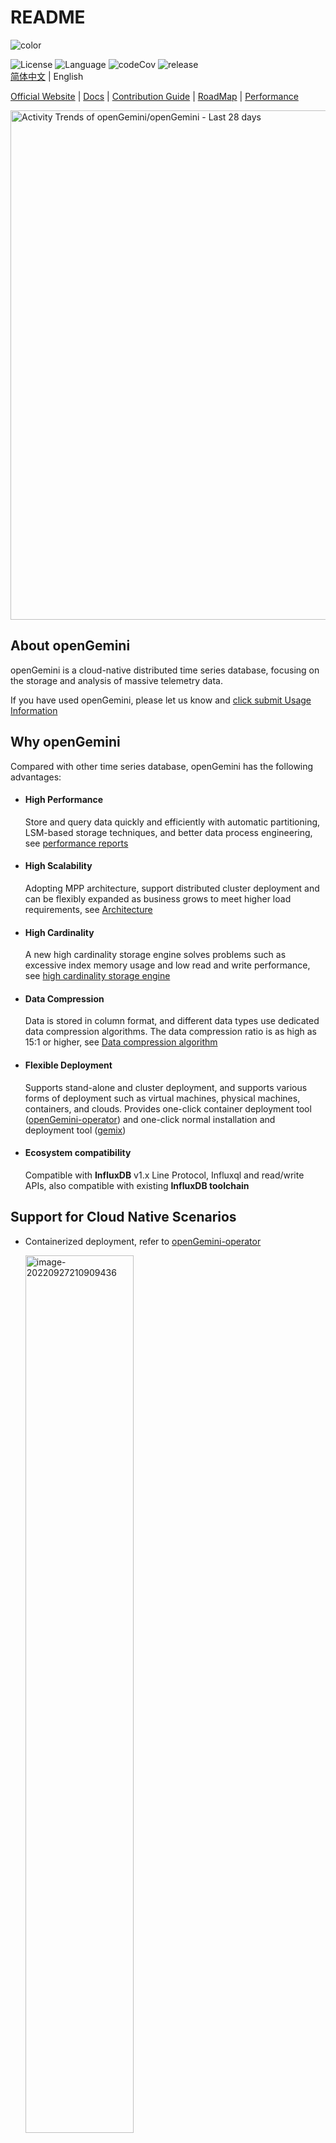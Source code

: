 # README

![color](./images/github_log_591x183.svg)

![License](https://img.shields.io/badge/license-Apache2.0-green) ![Language](https://img.shields.io/badge/Language-Go-blue.svg)  ![codeCov](https://img.shields.io/codecov/c/gh/openGemini/openGemini)  ![release](https://img.shields.io/github/v/release/openGemini/openGemini)                                                                                                
[简体中文](README_CN.md) | English

[Official Website](http://www.openGemini.org) | [Docs](https://docs.opengemini.org/guide) | [Contribution Guide](CONTRIBUTION.md) | [RoadMap](./ROADMAP.md) | [Performance](https://docs.opengemini.org/guide/introduction/performance.html)



  <picture>
    <source media="(prefers-color-scheme: dark)" srcset="https://next.ossinsight.io/widgets/official/compose-activity-trends/thumbnail.png?repo_id=507829396&image_size=auto&color_scheme=dark" width="815" height="auto">
    <img alt="Activity Trends of openGemini/openGemini - Last 28 days" src="https://next.ossinsight.io/widgets/official/compose-activity-trends/thumbnail.png?repo_id=507829396&image_size=auto&color_scheme=light" width="815" height="auto">
  </picture>


## About openGemini

openGemini is a cloud-native distributed time series database, focusing on the storage and analysis of massive telemetry data. 

If you have used openGemini, please let us know and [click submit Usage Information](https://github.com/openGemini/openGemini/issues/62)

## Why openGemini

Compared with other time series database, openGemini has the following advantages:

- #### High Performance

  Store and query data quickly and efficiently with automatic partitioning, LSM-based storage techniques,  and better data process engineering, see [performance reports](https://docs.opengemini.org/guide/introduction/performance.html)

- #### High Scalability

  Adopting MPP architecture, support distributed cluster deployment and can be flexibly expanded as business grows to meet higher load requirements, see [Architecture](https://docs.opengemini.org/guide/introduction/structure.html)

- #### High Cardinality

  A new high cardinality storage engine solves problems such as excessive index memory usage and low read and write performance, see [high cardinality storage engine](https://docs.opengemini.org/guide/features/high_series_cardinality.html)

- #### Data Compression

  Data is stored in column format, and different data types use dedicated data compression algorithms. The data compression ratio is as high as 15:1 or higher, see [Data compression algorithm](https://docs.opengemini.org/guide/kernel/data_compress.html)

- #### Flexible Deployment

  Supports stand-alone and cluster deployment, and supports various forms of deployment such as virtual machines, physical machines, containers, and clouds. Provides one-click container deployment tool ([openGemini-operator](https://github.com/openGemini/openGemini-operator)) and one-click normal installation and deployment tool ([gemix](https://github.com/openGemini/gemix))

- #### Ecosystem compatibility

  Compatible with **InfluxDB** v1.x Line Protocol, Influxql and read/write APIs, also compatible with existing **InfluxDB toolchain**

## Support for Cloud Native Scenarios

- Containerized deployment, refer to [openGemini-operator](https://github.com/openGemini/openGemini-operator)

  <img src="./images/containerized.png" alt="image-20220927210909436" style="width:60%;" />

- openTelemetry backend storage, simplified architecture

  <img src="./images/openTelemetry.png" alt="image-20220927210909436" style="width:60%;" />

- Prometheus backend storage，support remote read/write, and Support PromQL **[WIP]** 

  <img src="./images/prometheus.png" alt="image-20220927210909436" style="width:60%;" />

- KubeEdge integration with openGemini, better manage edge device data

  <img src="./images/kubeedge.png" alt="image-20220927210909436" style="width:60%;" />

## Application Scenes

<img src="./images/scenario.png" alt="image-20220927210909436" style="width:90%;" />

## Quick Start

For a more detailed introduction, please visit our official website [User Guide](https://docs.opengemini.org/guide/quick_start/get_started.html)

This section mainly contains the following:

- How to compile openGemini source code
- How to run openGemini

### Compiling environment information

[GO](https://golang.org/dl/) version v1.19+

[Python](https://www.python.org/downloads/) version v3.7+

#### How to set GO environment variables

Open ~/.profile configuration file and add the following configurations to the end of the file:

```
export GOPATH=/path/to/dir
export GOBIN=$GOPATH/bin
export GO111MODULE=on
export GONOSUMDB=*
export GOSUMDB=off
```

### Compiling

1. Clone source codes from Github

```
> cd $GOPATH
> mkdir -p {pkg,bin,src}
> cd src
> git clone https://github.com/openGemini/openGemini.git
```

2. Enter the home directory

```
> cd openGemini
```

3. Compiling

```
> export CGO_LDFLAGS="-Wl,-z,now -Wl,-z,relro -Wl,-z,noexecstack -fPIE -ftrapv"
> export CGO_CFLAGS="-fstack-protector-strong -D_FORTIFY_SOURCE=2 -O2"
> python build.py
```

The compiled binary file is in the build directory

```
> ls build
ts-cli ts-meta ts-monitor ts-server  ts-sql  ts-store
```

### Configuration

The configuration file is in the conf directory. For more information about the configuration items, please refer to [User Guide --> Reference --> Configuration Files](https://docs.opengemini.org/guide/reference/configurations.html)

### Run openGemini

Standalone operation

```
> cd openGemini
> mkdir -p /tmp/openGemini
> sh scripts/install.sh
```

Refer to cluster deployments in [User Guide](https://docs.opengemini.org/guide/quick_start/get_started.html)

#### Using openGemini

Use the client to connect to openGemini

```shell
> ts-cli --host 127.0.0.1 --port 8086
```

After successful login, the following message will be displayed

```sh
> ts-cli --host 127.0.0.1 --port 8086
openGemini CLI 0.1.0 (rev-revision)
Please use 'quit', 'exit' or 'Ctrl-D' to exit this program
> 
```

Create a database

```
> create database sensordb
> use sensordb
```

The openGemini supports three ways for creating a measurement.

- Implicit creation, automatic creation measurement when data is written. By default, partition is based on time.
- explicit creation, without specifying the partition key, as the same as implicit creation.

```
> create measurement sensor
```

- explicit creation, specifying partition keys during table creation, During data storage, the table will be primarily partitioned by time, and then secondarily partitioned according to the specified partition keys.

```shell
> create measurement sensor with shardkey farmID
```

Write data

```
insert sensor,farmID=f1,deviceID=d0 sensorID="s20",value=50.98
```

Query data

```
> select * from sensor
name: sensor
+---------------------+----------+--------+----------+-------+
| time                | deviceID | farmID | sensorID | value |
+---------------------+----------+--------+----------+-------+
| 1657959880895515464 | d0       | f1     | s20      | 50.98 |
+---------------------+----------+--------+----------+-------+
5 columns,1 rows in set
Elapsed: 7.723332ms  
```

## Join & Contribute

[Tips for Contribution](CONTRIBUTION.md)

## Code of Conduct

openGemini follows the [CNCF Code of Conduct](https://github.com/cncf/foundation/blob/master/code-of-conduct.md).

## Contact Us

1. [Slack](https://join.slack.com/t/opengemini/shared_invite/zt-2naig1675-x3bcwgXR_Rw5OwDU5X~dUQ)

2. [Twitter](https://twitter.com/openGemini)

3. [Email](mailto:community.ts@opengemini.org)

4. [mailing list](https://groups.google.com/g/openGemini)


## License

openGemini is licensed under the Apache License 2.0. Refer to [LICENSE](https://github.com/openGemini/openGemini/blob/main/LICENSE) for more details.

For third-party software usage notice, see [Open_Source_Software_Notice](Open_Source_Software_Notice.md)
